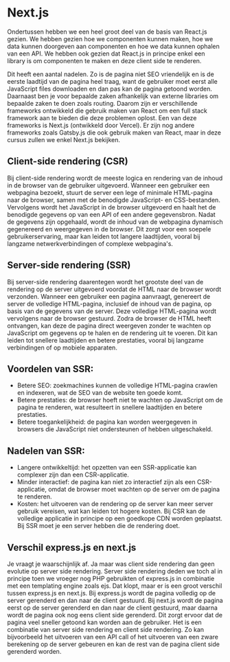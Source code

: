 # Next.js

Ondertussen hebben we een heel groot deel van de basis van React.js gezien. We hebben gezien hoe we componenten kunnen maken, hoe we data kunnen doorgeven aan componenten en hoe we data kunnen ophalen van een API. We hebben ook gezien dat React.js in principe enkel een library is om componenten te maken en deze client side te renderen. 

Dit heeft een aantal nadelen. Zo is de pagina niet SEO vriendelijk en is de eerste laadtijd van de pagina heel traag, want de gebruiker moet eerst alle JavaScript files downloaden en dan pas kan de pagina getoond worden. Daarnaast ben je voor bepaalde zaken afhankelijk van externe libraries om bepaalde zaken te doen zoals routing. Daarom zijn er verschillende frameworks ontwikkeld die gebruik maken van React om een full stack framework aan te bieden die deze problemen oplost. Een van deze frameworks is Next.js (ontwikkeld door Vercel). Er zijn nog andere frameworks zoals Gatsby.js die ook gebruik maken van React, maar in deze cursus zullen we enkel Next.js bekijken.

## Client-side rendering (CSR)
Bij client-side rendering wordt de meeste logica en rendering van de inhoud in de browser van de gebruiker uitgevoerd. Wanneer een gebruiker een webpagina bezoekt, stuurt de server een lege of minimale HTML-pagina naar de browser, samen met de benodigde JavaScript- en CSS-bestanden. Vervolgens wordt het JavaScript in de browser uitgevoerd en haalt het de benodigde gegevens op van een API of een andere gegevensbron. Nadat de gegevens zijn opgehaald, wordt de inhoud van de webpagina dynamisch gegenereerd en weergegeven in de browser. Dit zorgt voor een soepele gebruikerservaring, maar kan leiden tot langere laadtijden, vooral bij langzame netwerkverbindingen of complexe webpagina's.

## Server-side rendering (SSR)
Bij server-side rendering daarentegen wordt het grootste deel van de rendering op de server uitgevoerd voordat de HTML naar de browser wordt verzonden. Wanneer een gebruiker een pagina aanvraagt, genereert de server de volledige HTML-pagina, inclusief de inhoud van de pagina, op basis van de gegevens van de server. Deze volledige HTML-pagina wordt vervolgens naar de browser gestuurd. Zodra de browser de HTML heeft ontvangen, kan deze de pagina direct weergeven zonder te wachten op JavaScript om gegevens op te halen en de rendering uit te voeren. Dit kan leiden tot snellere laadtijden en betere prestaties, vooral bij langzame verbindingen of op mobiele apparaten.

## Voordelen van SSR:

- Betere SEO: zoekmachines kunnen de volledige HTML-pagina crawlen en indexeren, wat de SEO van de website ten goede komt.
- Betere prestaties: de browser hoeft niet te wachten op JavaScript om de pagina te renderen, wat resulteert in snellere laadtijden en betere prestaties.
- Betere toegankelijkheid: de pagina kan worden weergegeven in browsers die JavaScript niet ondersteunen of hebben uitgeschakeld.

## Nadelen van SSR:

- Langere ontwikkeltijd: het opzetten van een SSR-applicatie kan complexer zijn dan een CSR-applicatie.
- Minder interactief: de pagina kan niet zo interactief zijn als een CSR-applicatie, omdat de browser moet wachten op de server om de pagina te renderen.
- Kosten: het uitvoeren van de rendering op de server kan meer server gebruik vereisen, wat kan leiden tot hogere kosten. Bij CSR kan de volledige applicatie in principe op een goedkope CDN worden geplaatst. Bij SSR moet je een server hebben die de rendering doet.

## Verschil express.js en next.js

Je vraagt je waarschijnlijk af. Ja maar was client side rendering dan geen evolutie op server side rendering. Server side rendering deden we toch al in principe toen we vroeger nog PHP gebruikten of express.js in combinatie met een templating engine zoals ejs. Dat klopt, maar er is een groot verschil tussen express.js en next.js. Bij express.js wordt de pagina volledig op de server gerenderd en dan naar de client gestuurd. Bij next.js wordt de pagina eerst op de server gerenderd en dan naar de client gestuurd, maar daarna wordt de pagina ook nog eens client side gerenderd. Dit zorgt ervoor dat de pagina veel sneller getoond kan worden aan de gebruiker. Het is een combinatie van server side rendering en client side rendering. Zo kan bijvoorbeeld het uitvoeren van een API call of het uitvoeren van een zware berekening op de server gebeuren en kan de rest van de pagina client side gerenderd worden.